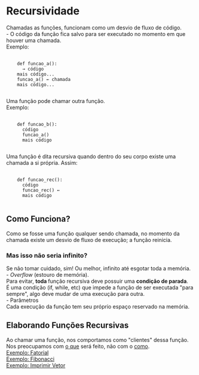<h1> Recursividade </h1>
<p>
  Chamadas as funções, funcionam como um desvio de fluxo de código.
  <br>
  - O código da função fica salvo para ser executado no momento em que houver uma chamada.
  <br>
  Exemplo:
</p>
<pre>
  <code>
    def funcao_a():
      &rarr; código
    mais código...
    funcao_a() &larr; chamada
    mais código...
  </code>
</pre>
<p>
  Uma função pode chamar outra função.
  <br>
  Exemplo:
</p>
<pre>
  <code>
    def funcao_b():
      código
      funcao_a()
      mais código
  </code>
</pre>
<p>
  Uma função é dita recursiva quando dentro do seu corpo existe uma chamada a si própria. Assim:
</p>
<pre>
  <code>
    def funcao_rec():
      código
      funcao_rec() &larr;
      mais código
  </code>
</pre>
<h2> Como Funciona? </h2>
<p>
  Como se fosse uma função qualquer sendo chamada, no momento da chamada existe um desvio de fluxo de execução; a função reinicia.
</p>
<h3> Mas isso não seria infinito? </h3>
<p>
  Se não tomar cuidado, sim! Ou melhor, infinito até esgotar toda a memória.
  <br>
  - <em> Overflow </em> (estouro de memória).
  <br>
  Para evitar, <strong> toda </strong> função recursiva deve possuir uma <strong> condição de parada</strong>.
  <br>
  É uma condição (if, while, etc) que impede a função de ser executada "para sempre", algo deve mudar de uma execução para outra.
  <br>
  - Parâmetros
  <br>
  Cada execução da função tem seu próprio espaço reservado na memória.
</p>
<h2> Elaborando Funções Recursivas </h2>
<p>
  Ao chamar uma função, nos comportamos como "clientes" dessa função. Nos preocupamos com <ins> o que</ins> será feito, não com o <ins> como</ins>.
  <br>
  <a href = "https://github.com/josec-junior/UEPB/blob/main/EstruturaDeDados_2022.1/Recursividade/fatorial.py"> Exemplo: Fatorial </a>
  <br>
  <a href = "https://github.com/josec-junior/UEPB/blob/main/EstruturaDeDados_2022.1/Recursividade/fibonacci.py"> Exemplo: Fibonacci </a>
  <br>
  <a href = "https://github.com/josec-junior/UEPB/blob/main/EstruturaDeDados_2022.1/Recursividade/imprimirvetor.py"> Exemplo: Imprimir Vetor </a> 
</p>
